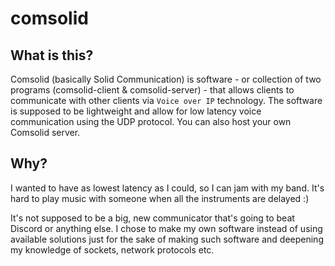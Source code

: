 # comsolid

## What is this?

Comsolid (basically Solid Communication) is software - or collection of two programs (comsolid-client & comsolid-server) - that allows clients to communicate with other clients via `Voice over IP` technology. The software is supposed to be lightweight and allow for low latency voice communication using the UDP protocol. You can also host your own Comsolid server. 

## Why?

I wanted to have as lowest latency as I could, so I can jam with my band. It's hard to play music with someone when all the instruments are delayed :)

It's not supposed to be a big, new communicator that's going to beat Discord or anything else. I chose to make my own software instead of using available solutions just for the sake of making such software and deepening my knowledge of sockets, network protocols etc.